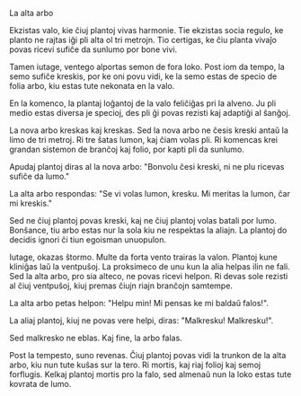 La alta arbo

Ekzistas valo, kie ĉiuj plantoj vivas harmonie.
Tie ekzistas socia regulo, ke planto ne rajtas iĝi pli alta ol tri metrojn.
Tio certigas, ke ĉiu planta vivaĵo povas ricevi sufiĉe da sunlumo por bone vivi.

Tamen iutage, ventego alportas semon de fora loko.
Post iom da tempo, la semo sufiĉe kreskis, por ke oni povu vidi, ke la semo estas de specio de folia arbo, kiu estas tute nekonata en la valo.

En la komenco, la plantaj loĝantoj de la valo feliĉiĝas pri la alveno.
Ju pli medio estas diversa je specioj, des pli ĝi povas rezisti kaj adaptiĝi al ŝanĝoj.

La nova arbo kreskas kaj kreskas.
Sed la nova arbo ne ĉesis kreski antaŭ la limo de tri metroj.
Ri tre ŝatas lumon, kaj ĉiam volas pli.
Ri komencas krei grandan sistemon de branĉoj kaj folio, por kapti pli da sunlumo.

Apudaj plantoj diras al la nova arbo: "Bonvolu ĉesi kreski, ni ne plu ricevas sufiĉe da lumo."

La alta arbo respondas: "Se vi volas lumon, kresku. Mi meritas la lumon, ĉar mi kreskis."

Sed ne ĉiuj plantoj povas kreski, kaj ne ĉiuj plantoj volas batali por lumo.
Bonŝance, tiu arbo estas nur la sola kiu ne respektas la aliajn.
La plantoj do decidis ignori ĉi tiun egoisman unuopulon.

Iutage, okazas ŝtormo. Multe da forta vento trairas la valon.
Plantoj kune kliniĝas laŭ la ventpuŝoj.
La proksimeco de unu kun la alia helpas ilin ne fali.
Sed la alta arbo, pro sia alteco, ne povas ricevi helpon.
Ri devas sole rezisti al ĉiuj ventpuŝoj, kiuj premas ĉiujn riajn branĉojn samtempe.

La alta arbo petas helpon: "Helpu min! Mi pensas ke mi baldaŭ falos!".

La aliaj plantoj, kiuj ne povas vere helpi, diras: "Malkresku! Malkresku!".

Sed malkresko ne eblas. Kaj fine, la arbo falas.

Post la tempesto, suno revenas.
Ĉiuj plantoj povas vidi la trunkon de la alta arbo, kiu nun tute kuŝas sur la tero.
Ri mortis, kaj riaj folioj kaj semoj forflugis.
Kelkaj plantoj mortis pro la falo, sed almenaŭ nun la loko estas tute kovrata de lumo.